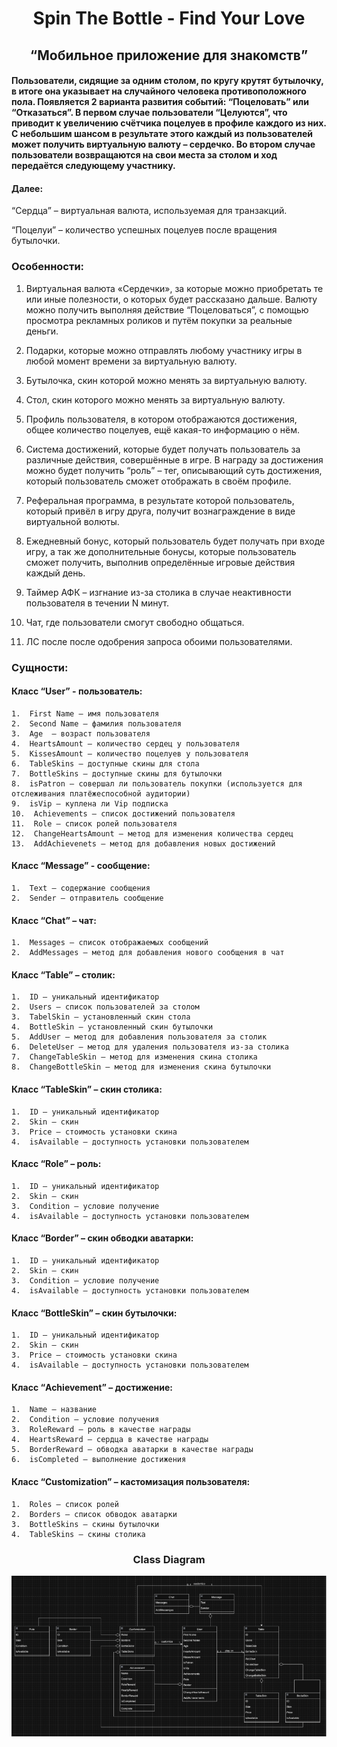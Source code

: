 <h1 align="center">Spin The Bottle - Find Your Love</h1> 
<h2 align="center">“Мобильное приложение для знакомств”</h2>

<h4>Пользователи, сидящие за одним столом, по кругу крутят бутылочку, в итоге она указывает на случайного человека противоположного пола. Появляется 2 варианта развития событий: “Поцеловать” или “Отказаться”.
В первом случае пользователи “Целуются”, что приводит к увеличению счётчика поцелуев в профиле каждого из них. С небольшим шансом в результате этого каждый из пользователей может получить виртуальную валюту – сердечко.
Во втором случае пользователи возвращаются на свои места за столом и ход передаётся следующему участнику.</h4>

<h4>Далее:</h4> 
“Сердца” – виртуальная валюта, используемая для  транзакций.
    
“Поцелуи” – количество успешных поцелуев после вращения бутылочки.

<h3>Особенности:</h3>

1. Виртуальная валюта «Сердечки», за которые можно приобретать те или иные полезности, о которых будет рассказано дальше.  Валюту можно получить выполняя действие “Поцеловаться”, с помощью просмотра рекламных роликов и путём покупки за реальные деньги.

2. Подарки, которые можно отправлять любому участнику игры в любой момент времени за виртуальную валюту.
   
3. Бутылочка, скин которой можно менять  за виртуальную валюту.
   
4. Стол, скин которого можно менять за виртуальную валюту.
 
5. Профиль пользователя, в котором отображаются достижения, общее количество поцелуев, ещё какая-то информацию о нём.

6. Система достижений, которые будет получать пользователь за различные действия, совершённые в игре. В награду за достижения можно будет получить “роль” – тег, описывающий суть достижения, который пользователь сможет отображать в своём профиле.
   
7. Реферальная программа, в результате которой пользователь, который привёл в игру друга, получит вознаграждение в виде виртуальной волюты.
   
8. Ежедневный бонус, который пользователь будет получать при входе игру, а так же дополнительные бонусы, которые пользователь сможет получить, выполнив определённые игровые действия каждый день.
   
9. Таймер АФК – изгнание из-за столика в случае неактивности пользователя в течении N минут.
    
10. Чат, где пользователи смогут свободно общаться.
    
11. ЛС после после одобрения запроса обоими пользователями.

<h3>Сущности:</h3>

<h4>Класс “User” - пользователь:</h4>

    1.	First Name – имя пользователя
    2.	Second Name – фамилия пользователя
    3.	Age  – возраст пользователя
    4.	HeartsAmount – количество сердец у пользователя
    5.	KissesAmount – количество поцелуев у пользователя
    6.	TableSkins – доступные скины для стола
    7.	BottleSkins – доступные скины для бутылочки
    8.	isPatron – совершал ли пользователь покупки (используется для отслеживания платёжеспособной аудитории)
    9.	isVip – куплена ли Vip подписка
    10.	 Achievements – список достижений пользователя
    11.	 Role – список ролей пользователя
    12.	 ChangeHeartsAmount – метод для изменения количества сердец
    13.	 AddAchievenets – метод для добавления новых достижений

<h4>Клacc “Message” - сообщение:</h4>

    1.	Text – содержание сообщения
    2.	Sender – отправитель сообщение

<h4>Класс “Chat” – чат:</h4>

    1.	Messages – список отображаемых сообщений
    2.	AddMessages – метод для добавления нового сообщения в чат

<h4>Класс “Table” – столик:</h4>

    1.	ID – уникальный идентификатор
    2.	Users – список пользователей за столом
    3.	TabelSkin – установленный скин стола
    4.	BottleSkin – установленный скин бутылочки
    5.	AddUser – метод для добавления пользователя за столик
    6.	DeleteUser – метод для удаления пользователя из-за столика
    7.	ChangeTableSkin – метод для изменения скина столика
    8.	ChangeBottleSkin – метод для изменения скина бутылочки

<h4>Класс “TableSkin” – скин столика:</h4>

    1.	ID – уникальный идентификатор
    2.	Skin – скин
    3.	Price – стоимость установки скина
    4.	isAvailable – доступность установки пользователем

<h4>Класс “Role” – роль:</h4>

    1.	ID – уникальный идентификатор
    2.	Skin – скин
    3.	Condition – условие получение
    4.	isAvailable – доступность установки пользователем

<h4>Класс “Border” – скин обводки аватарки:</h4>

    1.	ID – уникальный идентификатор
    2.	Skin – скин
    3.	Condition – условие получение
    4.	isAvailable – доступность установки пользователем

<h4>Класс “BottleSkin” – скин бутылочки:</h4>

    1.	ID – уникальный идентификатор
    2.	Skin – скин
    3.	Price – стоимость установки скина
    4.	isAvailable – доступность установки пользователем

<h4>Класс “Achievement” – достижение:</h4>

    1.	Name – название
    2.	Condition – условие получения
    3.	RoleReward – роль в качестве награды
    4.	HeartsReward – сердца в качестве награды
    5.	BorderReward – обводка аватарки в качестве награды
    6.	isCompleted – выполнение достижения

<h4>Класс “Customization” – кастомизация пользователя:</h4>

    1.	Roles – список ролей
    2.	Borders – список обводок аватарки
    3.	BottleSkins – скины бутылочки
    4.	TableSkins – скины столика

 


<h3 align="center">Class Diagram</h3> 

<img src="READMEAssets/ClassDiagram.png" alt="Clss Diagram is hear">
    


